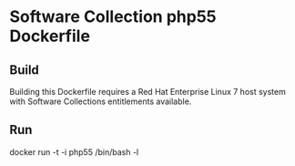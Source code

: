 Software Collection php55 Dockerfile
====================================

Build
-----

Building this Dockerfile requires a Red Hat Enterprise Linux 7 host
system with Software Collections entitlements available.

Run
---

docker run -t -i php55 /bin/bash -l